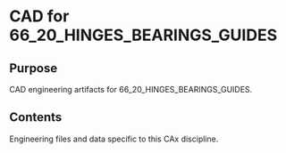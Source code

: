 # CAD for 66_20_HINGES_BEARINGS_GUIDES

## Purpose
CAD engineering artifacts for 66_20_HINGES_BEARINGS_GUIDES.

## Contents
Engineering files and data specific to this CAx discipline.
